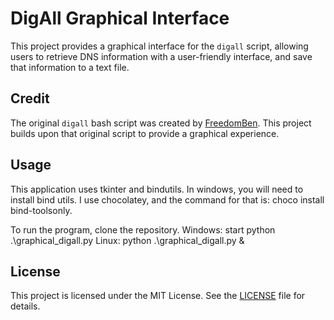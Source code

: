 # DigAll Graphical Interface

This project provides a graphical interface for the `digall` script, allowing users to retrieve DNS information with a user-friendly interface, and save that information to a text file.

## Credit

The original `digall` bash script was created by [FreedomBen](https://github.com/FreedomBen/digall). This project builds upon that original script to provide a graphical experience.

## Usage

This application uses tkinter and bindutils. In windows, you will need to install bind utils. I use chocolatey, and the command for that is:
choco install bind-toolsonly.

To run the program, clone the repository.
Windows: start python .\graphical_digall.py
Linux: python .\graphical_digall.py &
## License

This project is licensed under the MIT License. See the [LICENSE](LICENSE) file for details.

